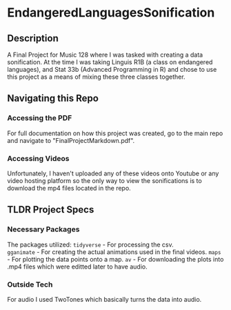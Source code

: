 # EndangeredLanguagesSonification 

## Description
A Final Project for Music 128 where I was tasked with creating a data sonification. At the time 
I was taking Linguis R1B (a class on endangered languages), and Stat 33b (Advanced Programming in R) 
and chose to use this project as a means of mixing these three classes together. 

## Navigating this Repo   

### Accessing the PDF 
For full documentation on how this project was created, go to the main repo and navigate to "FinalProjectMarkdown.pdf". 

### Accessing Videos  
Unfortunately, I haven't uploaded any of these videos onto Youtube or any video hosting platform so the only way
to view the sonifications is to download the mp4 files located in the repo.  

## TLDR Project Specs 

### Necessary Packages 
The packages utilized: 
```tidyverse``` - For processing the csv.  
```gganimate``` - For creating the actual animations used in the final videos. 
```maps``` - For plotting the data points onto a map.
```av``` - For downloading the plots into .mp4 files which were editted later to have audio.

### Outside Tech 
For audio I used TwoTones which basically turns the data into audio.
